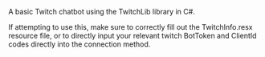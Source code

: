 A basic Twitch chatbot using the TwitchLib library in C#.

If attempting to use this, make sure to correctly fill out the TwitchInfo.resx resource file, or to directly input your relevant twitch BotToken and ClientId codes directly into the connection method.
